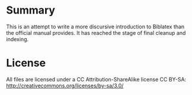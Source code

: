 # Summary

This is an attempt to write a more discursive introduction to Biblatex
than the official manual provides. It has reached the stage of final
cleanup and indexing.

# License

All files are licensed under a CC Attribution-ShareAlike license CC BY-SA: 
http://creativecommons.org/licenses/by-sa/3.0/
